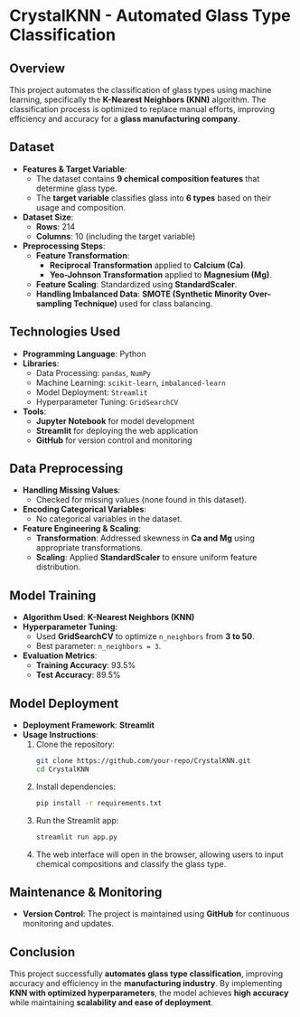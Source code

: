 # CrystalKNN - Automated Glass Type Classification

## Overview
This project automates the classification of glass types using machine learning, specifically the **K-Nearest Neighbors (KNN)** algorithm. The classification process is optimized to replace manual efforts, improving efficiency and accuracy for a **glass manufacturing company**.

## Dataset
- **Features & Target Variable**:
  - The dataset contains **9 chemical composition features** that determine glass type.
  - The **target variable** classifies glass into **6 types** based on their usage and composition.
- **Dataset Size**:
  - **Rows**: 214
  - **Columns**: 10 (including the target variable)
- **Preprocessing Steps**:
  - **Feature Transformation**:
    - **Reciprocal Transformation** applied to **Calcium (Ca)**.
    - **Yeo-Johnson Transformation** applied to **Magnesium (Mg)**.
  - **Feature Scaling**: Standardized using **StandardScaler**.
  - **Handling Imbalanced Data**: **SMOTE (Synthetic Minority Over-sampling Technique)** used for class balancing.

## Technologies Used
- **Programming Language**: Python
- **Libraries**:
  - Data Processing: `pandas`, `NumPy`
  - Machine Learning: `scikit-learn`, `imbalanced-learn`
  - Model Deployment: `Streamlit`
  - Hyperparameter Tuning: `GridSearchCV`
- **Tools**:
  - **Jupyter Notebook** for model development
  - **Streamlit** for deploying the web application
  - **GitHub** for version control and monitoring

## Data Preprocessing
- **Handling Missing Values**:
  - Checked for missing values (none found in this dataset).
- **Encoding Categorical Variables**:
  - No categorical variables in the dataset.
- **Feature Engineering & Scaling**:
  - **Transformation**: Addressed skewness in **Ca and Mg** using appropriate transformations.
  - **Scaling**: Applied **StandardScaler** to ensure uniform feature distribution.

## Model Training
- **Algorithm Used**: **K-Nearest Neighbors (KNN)**
- **Hyperparameter Tuning**:
  - Used **GridSearchCV** to optimize `n_neighbors` from **3 to 50**.
  - Best parameter: `n_neighbors = 3`.
- **Evaluation Metrics**:
  - **Training Accuracy**: 93.5%
  - **Test Accuracy**: 89.5%

## Model Deployment
- **Deployment Framework**: **Streamlit**
- **Usage Instructions**:
  1. Clone the repository:
     ```bash
     git clone https://github.com/your-repo/CrystalKNN.git
     cd CrystalKNN
     ```
  2. Install dependencies:
     ```bash
     pip install -r requirements.txt
     ```
  3. Run the Streamlit app:
     ```bash
     streamlit run app.py
     ```
  4. The web interface will open in the browser, allowing users to input chemical compositions and classify the glass type.

## Maintenance & Monitoring
- **Version Control**: The project is maintained using **GitHub** for continuous monitoring and updates.

## Conclusion
This project successfully **automates glass type classification**, improving accuracy and efficiency in the **manufacturing industry**. By implementing **KNN with optimized hyperparameters**, the model achieves **high accuracy** while maintaining **scalability and ease of deployment**.

